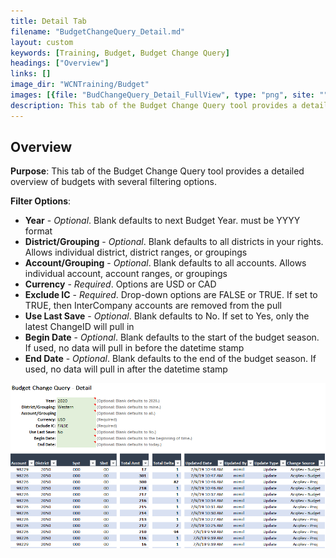 ```yaml
---
title: Detail Tab
filename: "BudgetChangeQuery_Detail.md"
layout: custom
keywords: [Training, Budget, Budget Change Query]
headings: ["Overview"]
links: []
image_dir: "WCNTraining/Budget"
images: [{file: "BudChangeQuery_Detail_FullView", type: "png", site: "", cat: "", sub: "", report: "", ribbon: "", config: ""}]
description: This tab of the Budget Change Query tool provides a detailed overview of budgets with several filtering options.
---
```


## Overview

**Purpose**: This tab of the Budget Change Query tool provides a detailed overview of budgets with several filtering options.

**Filter Options**:

* **Year** - *Optional*. Blank defaults to next Budget Year. must be YYYY format
* **District/Grouping** - *Optional*. Blank defaults to all districts in your rights. Allows individual district, district ranges, or groupings
* **Account/Grouping** - *Optional*. Blank defaults to all accounts. Allows individual account, account ranges, or groupings
* **Currency** - *Required*. Options are USD or CAD
* **Exclude IC** - *Required*. Drop-down options are FALSE or TRUE. If set to TRUE, then InterCompany accounts are removed from the pull
* **Use Last Save** - *Optional*. Blank defaults to No. If set to Yes, only the latest ChangeID will pull in
* **Begin Date** - *Optional*. Blank defaults to the start of the budget season. If used, no data will pull in before the datetime stamp
* **End Date** - *Optional*. Blank defaults to the end of the budget season. If used, no data will pull in after the datetime stamp

![](/images/WCNTraining/Budget/BudChangeQuery_Detail_FullView.png)